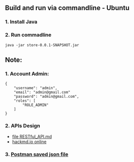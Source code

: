 ## Build and run via commandline - Ubuntu

### 1. Install Java

### 2. Run commadline

```
java -jar store-0.0.1-SNAPSHOT.jar
```

## Note:

### 1. Account Admin:
```
{
    "username": "admin",
    "email": "admin@gmail.com"
    "password": "admin@gmail.com",
    "roles": [
        "ROLE_ADMIN"
    ]
}
```

### 2. APIs Design 

* [file RESTful_API.md](https://bitbucket.org/vietanhdev/isd.ict.20181-01/src/master/Project/eStoreManager-SERVER/RESTful_API.md)
* [hackmd.io online](https://hackmd.io/_uMJukxZTsOt3VEP3eO92g?view)

### 3. [Postman saved json file](https://bitbucket.org/vietanhdev/isd.ict.20181-01/src/master/Project/eStoreManager-SERVER/Postman)